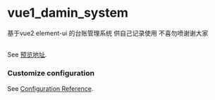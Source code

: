 # vue1_damin_system
 基于vue2 element-ui 的台账管理系统 供自己记录使用 不喜勿喷谢谢大家
##  
See [预览地址](http://wuguosong.top:8080/).

### Customize configuration
See [Configuration Reference](https://cli.vuejs.org/config/).
